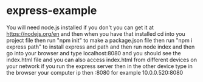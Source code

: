 # express-example
You will need node.js installed if you don't you can get it at https://nodejs.org/en and then when you have that installed cd into 
you project file then run "npm init" to make a package.json file then run "npm i express path" to install express and path and then run node index and then go into your browser and type localhost:8080 and you should see the index.html file and you can also access index.html from different devices on your network if you run the express server then in the other device type in the browser your computer ip then :8080 for example 10.0.0.520:8080

